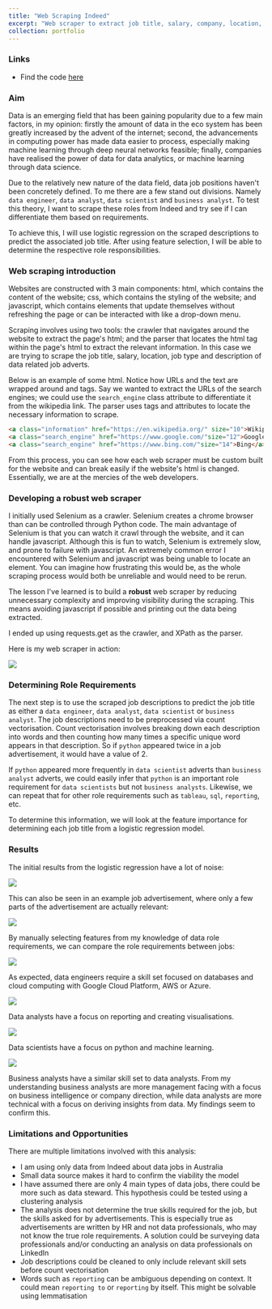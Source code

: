 ```yaml
---
title: "Web Scraping Indeed"
excerpt: "Web scraper to extract job title, salary, company, location, employment type and description from data related jobs on Indeed.<br/><img src='/user_images/indeed_logo.png' width='500px'>"
collection: portfolio
---
```


### Links
* Find the code [here](https://github.com/alfredzou/Web-Scraping-Indeed)

### Aim
Data is an emerging field that has been gaining popularity due to a few main factors, in my opinion: firstly the amount of data in the eco system has been greatly increased by the advent of the internet; second, the advancements in computing power has made data easier to process, especially making machine learning through deep neural networks feasible; finally, companies have realised the power of data for data analytics, or machine learning through data science.

Due to the relatively new nature of the data field, data job positions haven't been concretely defined. To me there are a few stand out divisions. Namely `data engineer`, `data analyst`, `data scientist` and `business analyst`. To test this theory, I want to scrape these roles from Indeed and try see if I can differentiate them based on requirements.

To achieve this, I will use logistic regression on the scraped descriptions to predict the associated job title. After using feature selection, I will be able to determine the respective role responsibilities.

### Web scraping introduction
Websites are constructed with 3 main components: html, which contains the content of the website; css, which contains the styling of the website; and javascript, which contains elements that update themselves without refreshing the page or can be interacted with like a drop-down menu.

Scraping involves using two tools: the crawler that navigates around the website to extract the page's html; and the parser that locates the html tag within the page's html to extract the relevant information. In this case we are trying to scrape the job title, salary, location, job type and description of data related job adverts.

Below is an example of some html. Notice how URLs and the text are wrapped around <a> and </a> tags. Say we wanted to extract the URLs of the search engines; we could use the `search_engine` class attribute to differentiate it from the wikipedia link. The parser uses tags and attributes to locate the necessary information to scrape.

``` html
<a class="information" href="https://en.wikipedia.org/" size="10">Wikipedia</a>
<a class="search_engine" href="https://www.google.com/"size="12">Google</a>
<a class="search_engine" href="https://www.bing.com/"size="14">Bing</a>
```

From this process, you can see how each web scraper must be custom built for the website and can break easily if the website's html is changed. Essentially, we are at the mercies of the web developers.

### Developing a robust web scraper
I initially used Selenium as a crawler. Selenium creates a chrome browser than can be controlled through Python code. The main advantage of Selenium is that you can watch it crawl through the website, and it can handle javascript. Although this is fun to watch, Selenium is extremely slow, and prone to failure with javascript. An extremely common error I encountered with Selenium and javascript was being unable to locate an element. You can imagine how frustrating this would be, as the whole scraping process would both be unreliable and would need to be rerun. 

The lesson I've learned is to build a **robust** web scraper by reducing unnecessary complexity and improving visibility during the scraping. This means avoiding javascript if possible and printing out the data being extracted. 

I ended up using requests.get as the crawler, and XPath as the parser.

Here is my web scraper in action:

<img src='/user_images/Web Scraping Indeed.gif'>

### Determining Role Requirements
The next step is to use the scraped job descriptions to predict the job title as either a `data engineer`, `data analyst`, `data scientist` or `business analyst`. The job descriptions need to be preprocessed via count vectorisation. Count vectorisation involves breaking down each description into words and then counting how many times a specific unique word appears in that description. So if `python` appeared twice in a job advertisement, it would have a value of 2.

If `python` appeared more frequently in `data scientist` adverts than `business analyst` adverts, we could easily infer that `python` is an important role requirement for `data scientists` but not `business analysts`. Likewise, we can repeat that for other role requirements such as `tableau`, `sql`, `reporting`, etc.

To determine this information, we will look at the feature importance for determining each job title from a logistic regression model.

### Results

The initial results from the logistic regression have a lot of noise:

<img src='/user_images/noise.JPG'>

This can also be seen in an example job advertisement, where only a few parts of the advertisement are actually relevant:

<img src='/user_images/job advert.JPG'>

By manually selecting features from my knowledge of data role requirements, we can compare the role requirements between jobs:

<img src='/user_images/data engineer.JPG'>

As expected, data engineers require a skill set focused on databases and cloud computing with Google Cloud Platform, AWS or Azure.

<img src='/user_images/data analyst.JPG'>

Data analysts have a focus on reporting and creating visualisations. 

<img src='/user_images/data scientist.JPG'>

Data scientists have a focus on python and machine learning.

<img src='/user_images/business analyst.JPG'>

Business analysts have a similar skill set to data analysts. From my understanding business analysts are more management facing with a focus on business intelligence or company direction, while data analysts are more technical with a focus on deriving insights from data. My findings seem to confirm this.

### Limitations and Opportunities
There are multiple limitations involved with this analysis:
* I am using only data from Indeed about data jobs in Australia
* Small data source makes it hard to confirm the viability the model
* I have assumed there are only 4 main types of data jobs, there could be more such as data steward. This hypothesis could be tested using a clustering analysis
* The analysis does not determine the true skills required for the job, but the skills asked for by advertisements. This is especially true as advertisements are written by HR and not data professionals, who may not know the true role requirements. A solution could be surveying data professionals and/or conducting an analysis on data professionals on LinkedIn
* Job descriptions could be cleaned to only include relevant skill sets before count vectorisation
* Words such as `reporting` can be ambiguous depending on context. It could mean `reporting to` or `reporting` by itself. This might be solvable using lemmatisation 

